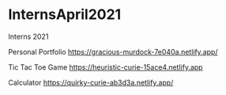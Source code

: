 # InternsApril2021
Interns 2021

Personal Portfolio
https://gracious-murdock-7e040a.netlify.app/


Tic Tac Toe Game
https://heuristic-curie-15ace4.netlify.app


Calculator
https://quirky-curie-ab3d3a.netlify.app/
